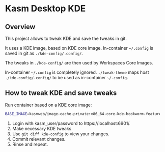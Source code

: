 # Kasm Desktop KDE

## Overview

This project allows to tweak KDE and save the tweaks in git.

It uses a KDE image, based on KDE core image.
In-container `~/.config` is saved in git as `./kde-config/.config/`.

The tweaks in `./kde-config/` are then used by Workspaces Core Images.

In-container `~/.config` is completely ignored. `./tweak-theme` maps host
`./kde-config/.config/` to be used as in-container `~/.config`.

## How to tweak KDE and save tweaks

Run container based on a KDE core image:
```sh
BASE_IMAGE=kasmweb/image-cache-private:x86_64-core-kde-bookworm-feature_KASM-5251-kde-base-multi-monitor-kasmvnc-1075773254 ./tweak-theme
```
1. Login with kasm_user/password to https://localhost:6901/.
2. Make necessary KDE tweaks.
3. Use `git diff kde-config` to view your changes.
4. Commit relevant changes.
5. Rinse and repeat.
